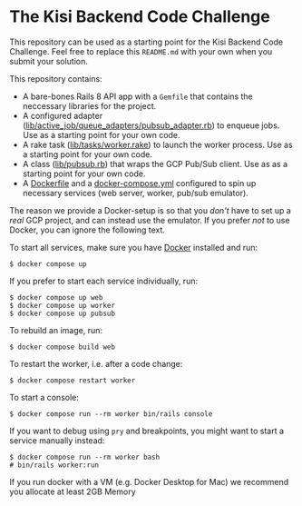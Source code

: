 # The Kisi Backend Code Challenge

This repository can be used as a starting point for the Kisi Backend Code Challenge. Feel free to replace this `README.md` with your own when you submit your solution.

This repository contains:
- A bare-bones Rails 8 API app with a `Gemfile` that contains the neccessary libraries for the project.
- A configured adapter ([lib/active_job/queue_adapters/pubsub_adapter.rb](lib/active_job/queue_adapters/pubsub_adapter.rb)) to enqueue jobs. Use as a starting point for your own code.
- A rake task ([lib/tasks/worker.rake](lib/tasks/worker.rake)) to launch the worker process. Use as a starting point for your own code.
- A class ([lib/pubsub.rb](lib/pubsub.rb)) that wraps the GCP Pub/Sub client. Use as as a starting point for your own code.
- A [Dockerfile](Dockerfile) and a [docker-compose.yml](docker-compose.yml) configured to spin up necessary services (web server, worker, pub/sub emulator).

The reason we provide a Docker-setup is so that you *don't* have to set up a *real* GCP project, and can instead use the emulator. If you prefer *not* to use Docker, you can ignore the following text.

To start all services, make sure you have [Docker](https://www.docker.com/products/docker-desktop/) installed and run:
```
$ docker compose up
```

If you prefer to start each service individually, run:
```
$ docker compose up web
$ docker compose up worker
$ docker compose up pubsub
```

To rebuild an image, run:
```
$ docker compose build web
```

To restart the worker, i.e. after a code change:
```
$ docker compose restart worker
```

To start a console:
```
$ docker compose run --rm worker bin/rails console
```

If you want to debug using `pry` and breakpoints, you might want to start a service manually instead:
```
$ docker compose run --rm worker bash
# bin/rails worker:run
```

If you run docker with a VM (e.g. Docker Desktop for Mac) we recommend you allocate at least 2GB Memory
